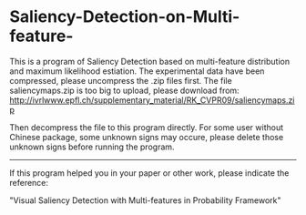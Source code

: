 # Saliency-Detection-on-Multi-feature-
This is a program of Saliency Detection based on multi-feature distribution and maximum likelihood estiation.
The experimental data have been compressed, please uncompress the .zip files first. 
The file saliencymaps.zip is too big to upload, please download from:
http://ivrlwww.epfl.ch/supplementary_material/RK_CVPR09/saliencymaps.zip

Then decompress the file to this program directly.
For some user without Chinese package, some unknown signs may occure, please delete those unknown signs before running the program.

-------------------------------------------------------------------------------------------------
If this program helped you in your paper or other work, please indicate the reference:

"Visual Saliency Detection with Multi-features in Probability Framework"

